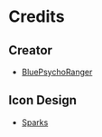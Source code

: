 # Credits

## Creator
- [BluePsychoRanger](https://twitter.com/BluPsychoRanger)

## Icon Design
- [Sparks](https://twitter.com/SparksTheGamer)
